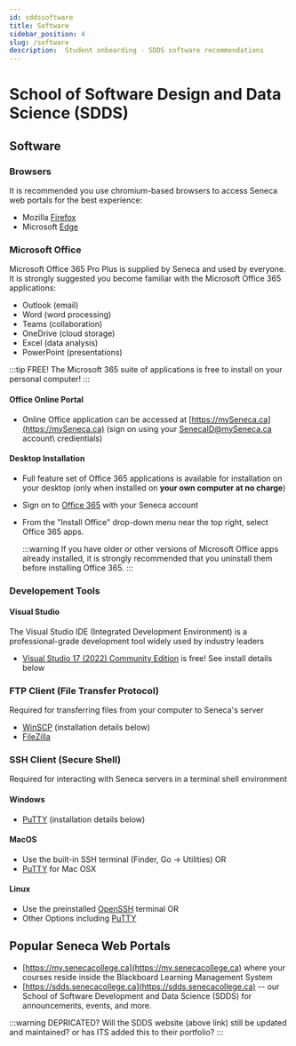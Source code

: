 ```yaml
---
id: sddssoftware
title: Software
sidebar_position: 4
slug: /software
description:  Student onboarding - SDDS software recommendations
---
```


# School of Software Design and Data Science \(SDDS\)

## Software

### Browsers
It is recommended you use chromium-based browsers to access Seneca web portals for the best experience:
* Mozilla [Firefox](https://www.mozilla.org/en-US/exp/firefox/)
* Microsoft [Edge](https://www.microsoft.com/en-us/edge?r=1)

### Microsoft Office
Microsoft Office 365 Pro Plus is supplied by Seneca and used by everyone.  It is strongly suggested you become familiar with the Microsoft Office 365 applications:

  - Outlook (email)
  - Word (word processing)
  - Teams (collaboration)
  - OneDrive (cloud storage)
  - Excel (data analysis)
  - PowerPoint (presentations)

:::tip FREE!
The Microsoft 365 suite of applications is free to install on your personal computer!
:::

#### Office Online Portal
* Online Office application can be accessed at [https://mySeneca.ca](https://mySeneca.ca) \(sign on using your SenecaID@mySeneca.ca account\ credientials)
  
#### Desktop Installation
* Full feature set of Office 365 applications is available for installation on your desktop \(only when installed on **your own computer at no charge**\)
* Sign on to [Office 365](http://www.office.com/) with your Seneca account
* From the "Install Office" drop-down menu near the top right, select Office 365 apps.

  :::warning
  If you have older or other versions of Microsoft Office apps already installed, it is strongly recommended that you uninstall them before installing Office 365.
  :::

### Developement Tools

#### Visual Studio
The Visual Studio IDE \(Integrated Development Environment\) is a professional-grade development tool widely used by industry leaders 
* [Visual Studio 17 \(2022\) Community Edition](https://visualstudio.microsoft.com/free-developer-offers/) is free! See install details below

### FTP Client \(File Transfer Protocol\)
Required for transferring files from your computer to Seneca's server

* [WinSCP](https://winscp.net/eng/download.php) (installation details below)
* [FileZilla](https://www.ssh.com/academy/ssh/filezilla)

### SSH Client \(Secure Shell\)
Required for interacting with Seneca servers in a terminal shell environment

#### Windows
* [PuTTY](https://www.chiark.greenend.org.uk/~sgtatham/putty/latest.html) \(installation details below\)

#### MacOS
* Use the built-in SSH terminal (Finder, Go -> Utilities) OR
* [PuTTY](https://www.ssh.com/academy/ssh/putty/mac) for Mac OSX

#### Linux
* Use the preinstalled [OpenSSH](https://www.ssh.com/academy/ssh/openssh) terminal OR
* Other Options including [PuTTY](https://www.chiark.greenend.org.uk/~sgtatham/putty/latest.html)


## Popular Seneca Web Portals

* [https://my.senecacollege.ca](https://my.senecacollege.ca) where your courses reside inside the Blackboard Learning Management System
* [https://sdds.senecacollege.ca](https://sdds.senecacollege.ca) -- our School of Software Development and Data Science (SDDS) for announcements, events, and more.

:::warning DEPRICATED?
Will the SDDS website \(above link\) still be updated and maintained? or has ITS added this to their portfolio?
:::
